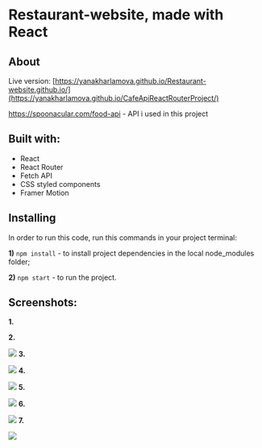 
# Restaurant-website, made with React
## About 

Live version: [https://yanakharlamova.github.io/Restaurant-website.github.io/](https://yanakharlamova.github.io/CafeApiReactRouterProject/)

https://spoonacular.com/food-api - API i used in this project

## Built with:
* React
* React Router
* Fetch API
* CSS styled components
* Framer Motion

## Installing
In order to run this code, run this commands in your project terminal:

**1)** `npm install` - to install project dependencies in the local node_modules folder;

**2)** `npm start` - to run the project.
## Screenshots:
**1.**

**2.**

![](screenshots/screenshot2.PNG)
**3.**

![](screenshots/screenshot3.PNG)
**4.**

![](screenshots/screenshot4.PNG)
**5.**

![](screenshots/screenshot6.PNG)
**6.**

![](screenshots/screenshot5.PNG)
**7.**

![](screenshots/screenshot7.PNG)
